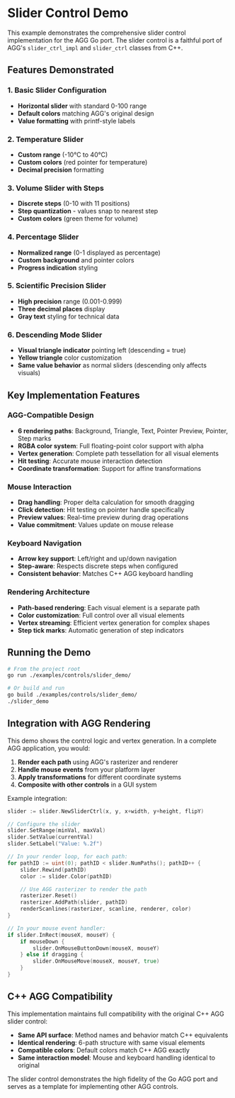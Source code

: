 # Slider Control Demo

This example demonstrates the comprehensive slider control implementation for the AGG Go port. The slider control is a faithful port of AGG's `slider_ctrl_impl` and `slider_ctrl` classes from C++.

## Features Demonstrated

### 1. Basic Slider Configuration

- **Horizontal slider** with standard 0-100 range
- **Default colors** matching AGG's original design
- **Value formatting** with printf-style labels

### 2. Temperature Slider

- **Custom range** (-10°C to 40°C)
- **Custom colors** (red pointer for temperature)
- **Decimal precision** formatting

### 3. Volume Slider with Steps

- **Discrete steps** (0-10 with 11 positions)
- **Step quantization** - values snap to nearest step
- **Custom colors** (green theme for volume)

### 4. Percentage Slider

- **Normalized range** (0-1 displayed as percentage)
- **Custom background** and pointer colors
- **Progress indication** styling

### 5. Scientific Precision Slider

- **High precision** range (0.001-0.999)
- **Three decimal places** display
- **Gray text** styling for technical data

### 6. Descending Mode Slider

- **Visual triangle indicator** pointing left (descending = true)
- **Yellow triangle** color customization
- **Same value behavior** as normal sliders (descending only affects visuals)

## Key Implementation Features

### AGG-Compatible Design

- **6 rendering paths**: Background, Triangle, Text, Pointer Preview, Pointer, Step marks
- **RGBA color system**: Full floating-point color support with alpha
- **Vertex generation**: Complete path tessellation for all visual elements
- **Hit testing**: Accurate mouse interaction detection
- **Coordinate transformation**: Support for affine transformations

### Mouse Interaction

- **Drag handling**: Proper delta calculation for smooth dragging
- **Click detection**: Hit testing on pointer handle specifically
- **Preview values**: Real-time preview during drag operations
- **Value commitment**: Values update on mouse release

### Keyboard Navigation

- **Arrow key support**: Left/right and up/down navigation
- **Step-aware**: Respects discrete steps when configured
- **Consistent behavior**: Matches C++ AGG keyboard handling

### Rendering Architecture

- **Path-based rendering**: Each visual element is a separate path
- **Color customization**: Full control over all visual elements
- **Vertex streaming**: Efficient vertex generation for complex shapes
- **Step tick marks**: Automatic generation of step indicators

## Running the Demo

```bash
# From the project root
go run ./examples/controls/slider_demo/

# Or build and run
go build ./examples/controls/slider_demo/
./slider_demo
```

## Integration with AGG Rendering

This demo shows the control logic and vertex generation. In a complete AGG application, you would:

1. **Render each path** using AGG's rasterizer and renderer
2. **Handle mouse events** from your platform layer
3. **Apply transformations** for different coordinate systems
4. **Composite with other controls** in a GUI system

Example integration:

```go
slider := slider.NewSliderCtrl(x, y, x+width, y+height, flipY)

// Configure the slider
slider.SetRange(minVal, maxVal)
slider.SetValue(currentVal)
slider.SetLabel("Value: %.2f")

// In your render loop, for each path:
for pathID := uint(0); pathID < slider.NumPaths(); pathID++ {
    slider.Rewind(pathID)
    color := slider.Color(pathID)

    // Use AGG rasterizer to render the path
    rasterizer.Reset()
    rasterizer.AddPath(slider, pathID)
    renderScanlines(rasterizer, scanline, renderer, color)
}

// In your mouse event handler:
if slider.InRect(mouseX, mouseY) {
    if mouseDown {
        slider.OnMouseButtonDown(mouseX, mouseY)
    } else if dragging {
        slider.OnMouseMove(mouseX, mouseY, true)
    }
}
```

## C++ AGG Compatibility

This implementation maintains full compatibility with the original C++ AGG slider control:

- **Same API surface**: Method names and behavior match C++ equivalents
- **Identical rendering**: 6-path structure with same visual elements
- **Compatible colors**: Default colors match C++ AGG exactly
- **Same interaction model**: Mouse and keyboard handling identical to original

The slider control demonstrates the high fidelity of the Go AGG port and serves as a template for implementing other AGG controls.
